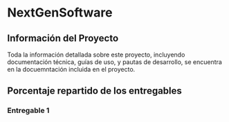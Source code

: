 # NextGenSoftware

## Información del Proyecto

Toda la información detallada sobre este proyecto, incluyendo documentación técnica, guías de uso, y pautas de desarrollo, se encuentra en la docuemntación incluida en el proyecto. 

## Porcentaje repartido de los entregables
### Entregable 1
